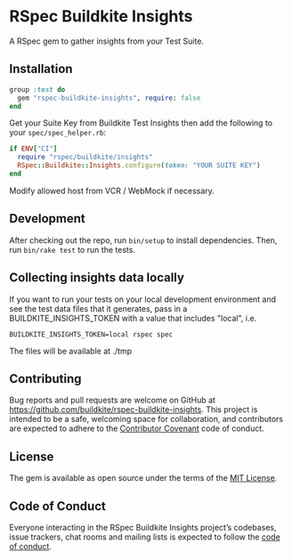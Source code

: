 # RSpec Buildkite Insights

A RSpec gem to gather insights from your Test Suite.

## Installation

```ruby
group :test do
  gem "rspec-buildkite-insights", require: false
end
```

Get your Suite Key from Buildkite Test Insights then add the following to your `spec/spec_helper.rb`:

```ruby
if ENV["CI"]
  require "rspec/buildkite/insights"
  RSpec::Buildkite::Insights.configure(token: "YOUR SUITE KEY")
end
```

Modify allowed host from VCR / WebMock if necessary.

## Development

After checking out the repo, run `bin/setup` to install dependencies. Then, run `bin/rake test` to run the tests.

## Collecting insights data locally

If you want to run your tests on your local development environment and see the test data files that it generates, pass in a BUILDKITE_INSIGHTS_TOKEN with a value that includes "local", i.e.

`BUILDKITE_INSIGHTS_TOKEN=local rspec spec`

The files will be available at ./tmp

## Contributing

Bug reports and pull requests are welcome on GitHub at https://github.com/buildkite/rspec-buildkite-insights. This project is intended to be a safe, welcoming space for collaboration, and contributors are expected to adhere to the [Contributor Covenant](http://contributor-covenant.org) code of conduct.

## License

The gem is available as open source under the terms of the [MIT License](https://opensource.org/licenses/MIT).

## Code of Conduct

Everyone interacting in the RSpec Buildkite Insights project’s codebases, issue trackers, chat rooms and mailing lists is expected to follow the [code of conduct](https://github.com/buildkite/rspec-buildkite-insights/blob/main/CODE_OF_CONDUCT.md).
